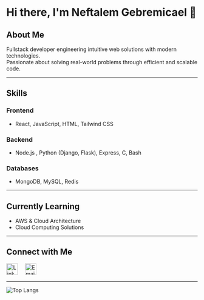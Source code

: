 # Hi there, I'm Neftalem Gebremicael 👋

## About Me
Fullstack developer engineering intuitive web solutions with modern technologies.  
Passionate about solving real-world problems through efficient and scalable code.

---

## Skills  
### Frontend  
- React, JavaScript, HTML, Tailwind CSS  

### Backend  
- Node.js , Python (Django, Flask), Express, C, Bash  

### Databases  
- MongoDB, MySQL, Redis  

---

## Currently Learning  
- AWS & Cloud Architecture  
- Cloud Computing Solutions  

---

## Connect with Me  

<div align="left">
  <a href="https://linkedin.com/in/neftalem-gebremicael" style="text-decoration: none; margin-right: 15px;">
    <img src="https://img.shields.io/badge/-LinkedIn-0A66C2?style=for-the-badge&logo=linkedin&logoColor=white" height="30" alt="LinkedIn Profile" />
  </a>
  <a href="mailto:nhagos2000@gmail.com" style="text-decoration: none;">
    <img src="https://img.shields.io/badge/-Gmail-D14836?style=for-the-badge&logo=gmail&logoColor=white" height="30" alt="Email" />
  </a>
</div>

---

![Top Langs](https://github-readme-stats.vercel.app/api/top-langs/?username=NeftalemMG&layout=compact&theme=tokyonight)
